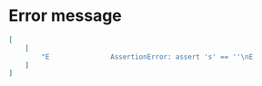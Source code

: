 # Error message

```json
[
    [
        "E               AssertionError: assert 's' == ''\nE                 + s"
    ]
]
```
